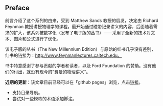## Preface
前言介绍了这个系列的由来，受到 Matthew Sands 教授的启发，决定由 Richard Feynman 教授讲授物理学的课程，最开始通过磁带记录讲义的内容，后面随着需求的扩大，该系列被数字化（发布了电子版的丛书）——采用了全新的技术对文本、图片和公式进行了优化。

该电子版的丛书（The New Millennium Edition）与原始的红书几乎没有差别，红书的链接为：http://www.feynmanlectures.caltech.edu。

书中特意感谢了参与贡献的学者和读者，以及 Ford Foundation 的赞助。没有他们的付出，就没有现今的“费曼的物理讲义”。

**近期的更新**：该文章目前已经可以在「github pages」浏览，点击[链接](https://turbulent-flow.github.io/notes-of-feynman-lectures-on-physics/)。
- 支持目录导航。
- 尝试对一些模糊的术语添加脚注。

